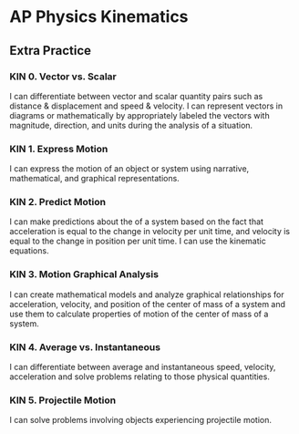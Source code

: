 # AP Physics Kinematics

## Extra Practice 

### KIN 0. Vector vs. Scalar 
I can differentiate between vector and scalar quantity pairs such as distance & displacement and speed & velocity. I can represent vectors in diagrams or mathematically by appropriately labeled the vectors with magnitude, direction, and units during the analysis of a situation.

### KIN 1. Express Motion 
I can express the motion of an object or system using narrative, mathematical, and graphical representations.

### KIN 2. Predict Motion 
I can make predictions about the of a system based on the fact that acceleration is equal to the change in velocity per unit time, and velocity is equal to the change in position per unit time. I can use the kinematic equations.

### KIN 3. Motion Graphical Analysis
I can create mathematical models and analyze graphical relationships for acceleration, velocity, and position of the center of mass of a system and use them to calculate properties of motion of the center of mass of a system.

### KIN 4. Average vs. Instantaneous 
I can differentiate between average and instantaneous speed, velocity, acceleration and solve problems relating to those physical quantities.

### KIN 5. Projectile Motion 
I can solve problems involving objects experiencing projectile motion.